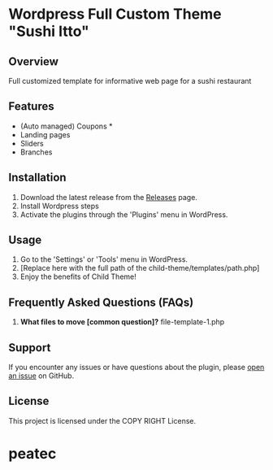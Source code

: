 # Wordpress Full Custom Theme "Sushi Itto"

## Overview
Full customized template for informative web page for a sushi restaurant


## Features
- (Auto managed) Coupons *
- Landing pages
- Sliders
- Branches

## Installation
1. Download the latest release from the [Releases](link_to_releases) page.
2. Install Wordpress steps
3. Activate the plugins through the 'Plugins' menu in WordPress.

## Usage
1. Go to the 'Settings' or 'Tools' menu in WordPress.
2. [Replace here with the full path of the child-theme/templates/path.php]
3. Enjoy the benefits of Child Theme!

## Frequently Asked Questions (FAQs)
1. **What files to move [common question]?**
   file-template-1.php

## Support
If you encounter any issues or have questions about the plugin, please [open an issue](link_to_issues) on GitHub.

## License
This project is licensed under the COPY RIGHT License.
# peatec
